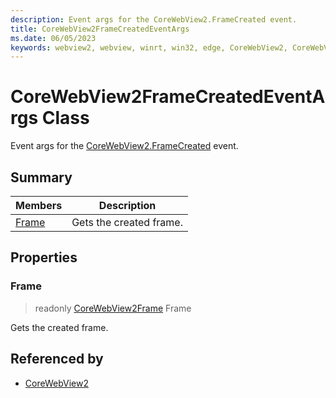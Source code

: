 ```yaml
---
description: Event args for the CoreWebView2.FrameCreated event.
title: CoreWebView2FrameCreatedEventArgs
ms.date: 06/05/2023
keywords: webview2, webview, winrt, win32, edge, CoreWebView2, CoreWebView2Controller, browser control, edge html, CoreWebView2FrameCreatedEventArgs
---
```


# CoreWebView2FrameCreatedEventArgs Class



Event args for the [CoreWebView2.FrameCreated](corewebview2.md#framecreated) event.

## Summary

Members|Description
--|--
[Frame](#frame) | Gets the created frame.

## Properties

### Frame

> readonly  [CoreWebView2Frame](corewebview2frame.md) Frame

Gets the created frame.






## Referenced by

- [CoreWebView2](corewebview2.md)
